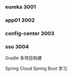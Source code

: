 ### eureka   3001
### app01   3002
### config-center  3003
### sso  3004


Gradle 多项目构建

Spring Cloud 
Spring Boot 
学习

